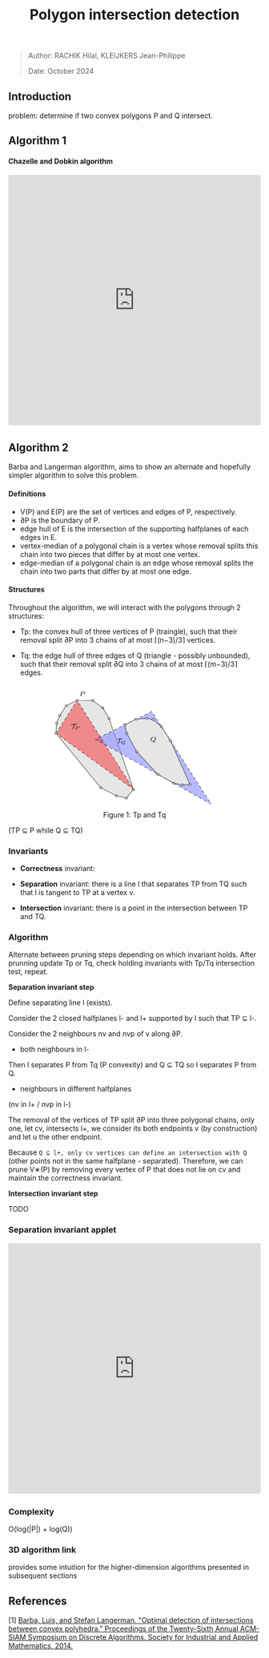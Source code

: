 ﻿---
title: Polygon intersection detection
---

> Author: RACHIK Hilal, KLEIJKERS Jean-Philippe
> 
> Date: October 2024

## Introduction

problem: determine if two convex polygons P and Q intersect.

## Algorithm 1

#### Chazelle and Dobkin algorithm
<iframe
  src="https://codesandbox.io/embed/convex-hull-vertices-qhhzs3?fontsize=14&hidenavigation=1&theme=dark&view=preview"
  style="width: 100%; height: 500px; border: 0; border-radius: 4px; overflow: hidden;"
  title="CodeSandbox Applet"
  allow="accelerometer; ambient-light-sensor; camera; encrypted-media; geolocation; gyroscope; hid; microphone; midi; payment; usb; vr; xr-spatial-tracking"
  sandbox="allow-forms allow-modals allow-popups allow-presentation allow-same-origin allow-scripts"
></iframe>

## Algorithm 2

Barba and Langerman algorithm, aims to show an alternate and hopefully simpler algorithm to solve this problem.

#### Definitions

+ V(P) and E(P) are the set of vertices and edges of P, respectively.
+ ∂P is the boundary of P.
+ edge hull of E is the intersection of the supporting halfplanes of each edges in E.
+ vertex-median of a polygonal chain is a vertex whose removal splits this chain into two pieces that differ by at most one vertex.
+ edge-median of a polygonal chain is an edge whose removal splits the chain into two parts that differ by at most one edge.

#### Structures

Throughout the algorithm, we will interact with the polygons through 2 structures:

+ Tp: the convex hull of three vertices of P (traingle), such that their removal split ∂P into 3 chains of at most ⌈(n−3)/3⌉ vertices.

+ Tq: the edge hull of three edges of Q (triangle - possibly unbounded), such that their removal split ∂Q into 3 chains of at most ⌈(m−3)/3⌉ edges.

<center><img src="assets/images/Tp_and_Tq.png" width="400" height="250" /><br><span>Figure 1: Tp and Tq</span></center>

(TP ⊆ P while Q ⊆ TQ)

### Invariants

+ **Correctness** invariant: 

+ **Separation** invariant: there is a line l that separates TP from TQ such that l is tangent to TP at a vertex v.

+ **Intersection** invariant: there is a point in the intersection between TP and TQ.

### Algorithm

Alternate between pruning steps depending on which invariant holds.
After prunning update Tp or Tq, check holding invariants with Tp/Tq intersection test, repeat.


**Separation invariant step**

Define separating line l (exists).

Consider the 2 closed halfplanes l- and l+ supported by l such that TP ⊆ l-.

Consider the 2 neighbours nv and nvp of v along ∂P.

+ both neighbours in l-

Then l separates P from Tq (P convexity) and Q ⊆ TQ so l separates P from Q.

+ neighbours in different halfplanes

(nv in l+ / nvp in l-)

The removal of the vertices of TP split ∂P into three polygonal chains, only one, let cv, intersects l+, we consider its both endpoints v (by construction) and let u the other endpoint.

Because `Q ⊆ l+, only cv vertices can define an intersection with Q` (other points not in the same halfplane - separated).
Therefore, we can prune V∗(P) by removing every vertex of P that does not lie on cv and maintain the correctness invariant.

<!-- **nv and nvp both in l+ image** **nv in l+ and nvp in l- image** -->

**Intersection invariant step**

TODO

### Separation invariant applet

<iframe
  src="https://codesandbox.io/embed/orientation-determinant-sdvltg?fontsize=14&hidenavigation=1&theme=dark&view=preview"
  style="width: 100%; height: 500px; border: 0; border-radius: 4px; overflow: hidden;"
  title="CodeSandbox Applet"
  allow="accelerometer; ambient-light-sensor; camera; encrypted-media; geolocation; gyroscope; hid; microphone; midi; payment; usb; vr; xr-spatial-tracking"
  sandbox="allow-forms allow-modals allow-popups allow-presentation allow-same-origin allow-scripts"
></iframe>

### Complexity
O(log(|P|) + log(Q))

### 3D algorithm link

provides some intuition for the higher-dimension algorithms presented in subsequent sections

## References
[1] [Barba, Luis, and Stefan Langerman. "Optimal detection of intersections between convex polyhedra." Proceedings of the Twenty-Sixth Annual ACM-SIAM Symposium on Discrete Algorithms. Society for Industrial and Applied Mathematics, 2014.](https://arxiv.org/abs/1312.1001)